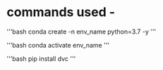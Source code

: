 # commands used - 

'''bash
conda create -n env_name python=3.7 -y
'''

'''bash
conda activate env_name
'''

'''bash
pip install dvc
'''
